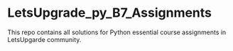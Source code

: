# LetsUpgrade_py_B7_Assignments
This repo contains all solutions for Python essential course assignments in LetsUpgarde community.
